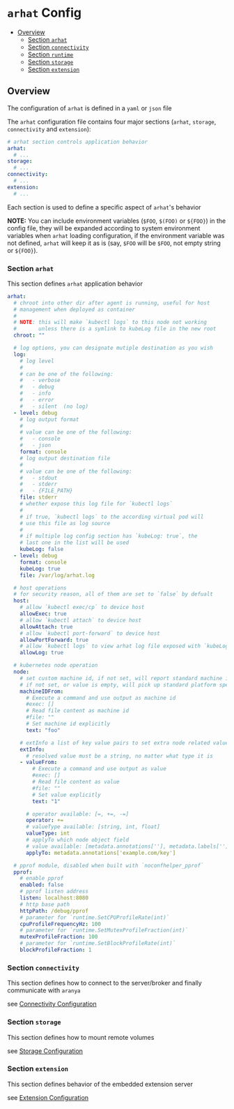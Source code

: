 # `arhat` Config

- [Overview](#overview)
  - [Section `arhat`](#section-arhat)
  - [Section `connectivity`](#section-connectivity)
  - [Section `runtime`](#section-runtime)
  - [Section `storage`](#section-storage)
  - [Section `extension`](#section-extension)

## Overview

The configuration of `arhat` is defined in a `yaml` or `json` file

The `arhat` configuration file contains four major sections (`arhat`, `storage`, `connectivity` and `extension`):

```yaml
# arhat section controls application behavior
arhat:
  # ...
storage:
  # ...
connectivity:
  # ...
extension:
  # ...
```

Each section is used to define a specific aspect of `arhat`'s behavior

__NOTE:__ You can include environment variables (`$FOO`, `$(FOO)` or `${FOO}`) in the config file, they will be expanded according to system environment variables when `arhat` loading configuration, if the environment variable was not defined, `arhat` will keep it as is (say, `$FOO` will be `$FOO`, not empty string or `${FOO}`).

### Section `arhat`

This section defines `arhat` application behavior

```yaml
arhat:
  # chroot into other dir after agent is running, useful for host
  # management when deployed as container
  #
  # NOTE: this will make `kubectl logs` to this node not working
  #       unless there is a symlink to kubeLog file in the new root
  chroot: ""

  # log options, you can designate mutiple destination as you wish
  log:
    # log level
    #
    # can be one of the following:
    #   - verbose
    #   - debug
    #   - info
    #   - error
    #   - silent  (no log)
  - level: debug
    # log output format
    #
    # value can be one of the following:
    #   - console
    #   - json
    format: console
    # log output destination file
    #
    # value can be one of the following:
    #   - stdout
    #   - stderr
    #   - {FILE_PATH}
    file: stderr
    # whether expose this log file for `kubectl logs`
    #
    # if true, `kubectl logs` to the according virtual pod will
    # use this file as log source
    #
    # if multiple log config section has `kubeLog: true`, the
    # last one in the list will be used
    kubeLog: false
  - level: debug
    format: console
    kubeLog: true
    file: /var/log/arhat.log

  # host operations
  # for security reason, all of them are set to `false` by defualt
  host:
    # allow `kubectl exec/cp` to device host
    allowExec: true
    # allow `kubectl attach` to device host
    allowAttach: true
    # allow `kubectl port-forward` to device host
    allowPortForward: true
    # allow `kubectl logs` to view arhat log file exposed with `kubeLog: true`
    allowLog: true

  # kubernetes node operation
  node:
    # set custom machine id, if not set, will report standard machine id as kubelet will do
    # if not set, or value is empty, will pick up standard platform specific machine id automatically
    machineIDFrom:
      # Execute a command and use output as machine id
      #exec: []
      # Read file content as machine id
      #file: ""
      # Set machine id explicitly
      text: "foo"

    # extInfo a list of key value pairs to set extra node related values
    extInfo:
      # resolved value must be a string, no matter what type it is
    - valueFrom:
        # Execute a command and use output as value
        #exec: []
        # Read file content as value
        #file: ""
        # Set value explicitly
        text: "1"

      # operator available: [=, +=, -=]
      operator: +=
      # valueType available: [string, int, float]
      valueType: int
      # applyTo which node object field
      # value available: [metadata.annotations[''], metadata.labels['']]
      applyTo: metadata.annotations['example.com/key']

  # pprof module, disabled when built with `noconfhelper_pprof`
  pprof:
    # enable pprof
    enabled: false
    # pprof listen address
    listen: localhost:8080
    # http base path
    httpPath: /debug/pprof
    # parameter for `runtime.SetCPUProfileRate(int)`
    cpuProfileFrequencyHz: 100
    # parameter for `runtime.SetMutexProfileFraction(int)`
    mutexProfileFraction: 100
    # parameter for `runtime.SetBlockProfileRate(int)`
    blockProfileFraction: 1
```

### Section `connectivity`

This section defines how to connect to the server/broker and finally communicate with `aranya`

see [Connectivity Configuration](./Connectivity.md#configuration)

### Section `storage`

This section defines how to mount remote volumes

see [Storage Configuration](./Storage.md#configuration)

### Section `extension`

This section defines behavior of the embedded extension server

see [Extension Configuration](./Extension.md#configuration)
